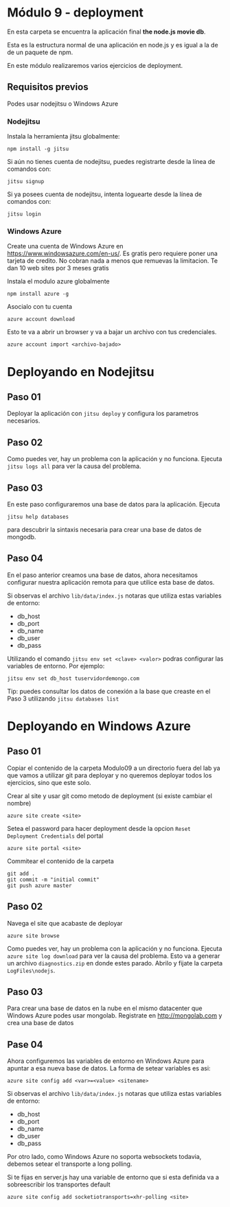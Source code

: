 # Módulo 9 - deployment

En esta carpeta se encuentra la aplicación final **the node.js movie db**. 

Esta es la estructura normal de una aplicación en node.js y es igual a la de de un paquete de npm.

En este módulo realizaremos varios ejercicios de deployment.

## Requisitos previos

Podes usar nodejitsu o Windows Azure

### Nodejitsu

Instala la herramienta jitsu globalmente:

	npm install -g jitsu

Si aún no tienes cuenta de nodejitsu, puedes registrarte desde la línea de comandos con:

	jitsu signup

Si ya posees cuenta de nodejitsu, intenta loguearte desde la línea de comandos con:

	jitsu login

### Windows Azure

Create una cuenta de Windows Azure en https://www.windowsazure.com/en-us/. Es gratis pero requiere poner una tarjeta de credito. No cobran nada a menos que remuevas la limitacion. Te dan 10 web sites por 3 meses gratis

Instala el modulo azure globalmente
	
	npm install azure -g

Asocialo con tu cuenta

	azure account download

Esto te va a abrir un browser y va a bajar un archivo con tus credenciales.

	azure account import <archivo-bajado>

# Deployando en Nodejitsu 

## Paso 01

Deployar la aplicación con ```jitsu deploy``` y configura los parametros necesarios.

## Paso 02

Como puedes ver, hay un problema con la aplicación y no funciona. Ejecuta ```jitsu logs all``` para ver la causa del problema.

## Paso 03

En este paso configuraremos una base de datos para la aplicación. Ejecuta 

	jitsu help databases

para descubrir la sintaxis necesaria para crear una base de datos de mongodb.

## Paso 04

En el paso anterior creamos una base de datos, ahora necesitamos configurar nuestra aplicación remota para que utilice esta base de datos.

Si observas el archivo ```lib/data/index.js``` notaras que utiliza estas variables de entorno:

*  db_host
*  db_port
*  db_name
*  db_user
*  db_pass


Utilizando el comando ```jitsu env set <clave> <valor>``` podras configurar las variables de entorno. Por ejemplo:

	jitsu env set db_host tuservidordemongo.com

Tip: puedes consultar los datos de conexión a la base que creaste en el Paso 3 utilizando ```jitsu databases list```

# Deployando en Windows Azure

## Paso 01

Copiar el contenido de la carpeta Modulo09 a un directorio fuera del lab ya que vamos a utilizar git para deployar y no queremos deployar todos los ejercicios, sino que este solo.

Crear al site y usar git como metodo de deployment (si existe cambiar el nombre)

	azure site create <site>

Setea el password para hacer deployment desde la opcion `Reset Deployment Credentials` del portal

	azure site portal <site>

Commitear el contenido de la carpeta

	git add .
	git commit -m "initial commit"
	git push azure master

## Paso 02

Navega el site que acabaste de deployar

	azure site browse

Como puedes ver, hay un problema con la aplicación y no funciona. Ejecuta ```azure site log download``` para ver la causa del problema. Esto va a generar un archivo `diagnostics.zip` en donde estes parado. Abrilo y fijate la carpeta `LogFiles\nodejs`.

## Paso 03

Para crear una base de datos en la nube en el mismo datacenter que Windows Azure podes usar mongolab. Registrate en <http://mongolab.com> y crea una base de datos

## Pase 04

Ahora configuremos las variables de entorno en Windows Azure para apuntar a esa nueva base de datos. La forma de setear variables es asi:

	azure site config add <var>=<value> <sitename>

Si observas el archivo ```lib/data/index.js``` notaras que utiliza estas variables de entorno:

*  db_host
*  db_port
*  db_name
*  db_user
*  db_pass

Por otro lado, como Windows Azure no soporta websockets todavia, debemos setear el transporte a long polling.

Si te fijas en server.js hay una variable de entorno que si esta definida va a sobreescribir los transportes default

	azure site config add socketiotransports=xhr-polling <site>
